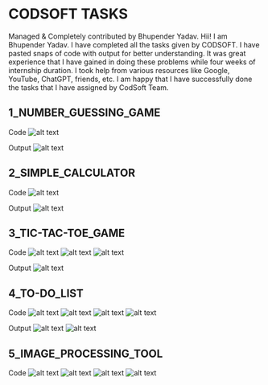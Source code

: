 # CODSOFT TASKS
Managed & Completely contributed by Bhupender Yadav.
Hii! I am Bhupender Yadav. I have completed all the tasks given by CODSOFT. I have pasted snaps of code with output for better understanding. It was great experience that I have gained in doing these problems while four weeks of internship duration. I took help from various resources like Google, YouTube, ChatGPT, friends, etc. I am happy that I have successfully done the tasks that I have assigned by CodSoft Team.

## 1_NUMBER_GUESSING_GAME
Code
![alt text](https://github.com/bhupenderyadav7424/CODSOFT/blob/main/1_NUMBER_GUESSING_GAME/Code%20Images%20with%20Output/Code.png)

Output
![alt text](https://github.com/bhupenderyadav7424/CODSOFT/blob/main/1_NUMBER_GUESSING_GAME/Code%20Images%20with%20Output/Output.png)

## 2_SIMPLE_CALCULATOR
Code
![alt text](https://github.com/bhupenderyadav7424/CODSOFT/blob/main/2_SIMPLE_CALCULATOR/Code%20Images%20with%20Output/Code.png)

Output
![alt text](https://github.com/bhupenderyadav7424/CODSOFT/blob/main/2_SIMPLE_CALCULATOR/Code%20Images%20with%20Output/Output.png)

## 3_TIC-TAC-TOE_GAME
Code
![alt text](https://github.com/bhupenderyadav7424/CODSOFT/blob/main/3_TIC-TAC-TOE_GAME/Code%20Images%20with%20Output/Code1.png)
![alt text](https://github.com/bhupenderyadav7424/CODSOFT/blob/main/3_TIC-TAC-TOE_GAME/Code%20Images%20with%20Output/Code2.png)
![alt text](https://github.com/bhupenderyadav7424/CODSOFT/blob/main/3_TIC-TAC-TOE_GAME/Code%20Images%20with%20Output/Code3.png)

Output
![alt text](https://github.com/bhupenderyadav7424/CODSOFT/blob/main/3_TIC-TAC-TOE_GAME/Code%20Images%20with%20Output/Output.png)

## 4_TO-DO_LIST
Code
![alt text](https://github.com/bhupenderyadav7424/CODSOFT/blob/main/4_TO-DO_LIST/Code%20Images%20with%20Output/Code1.png)
![alt text](https://github.com/bhupenderyadav7424/CODSOFT/blob/main/4_TO-DO_LIST/Code%20Images%20with%20Output/Code2.png)
![alt text](https://github.com/bhupenderyadav7424/CODSOFT/blob/main/4_TO-DO_LIST/Code%20Images%20with%20Output/Code3.png)
![alt text](https://github.com/bhupenderyadav7424/CODSOFT/blob/main/4_TO-DO_LIST/Code%20Images%20with%20Output/Code4.png)

Output
![alt text](https://github.com/bhupenderyadav7424/CODSOFT/blob/main/4_TO-DO_LIST/Code%20Images%20with%20Output/Output1.png)
![alt text](https://github.com/bhupenderyadav7424/CODSOFT/blob/main/4_TO-DO_LIST/Code%20Images%20with%20Output/Output2.png)

## 5_IMAGE_PROCESSING_TOOL
Code
![alt text](https://github.com/bhupenderyadav7424/CODSOFT/blob/main/5_IMAGE_PROCESSING_TOOL/Code%20Images%20with%20Output/Code1.png)
![alt text](https://github.com/bhupenderyadav7424/CODSOFT/blob/main/5_IMAGE_PROCESSING_TOOL/Code%20Images%20with%20Output/Code2.png)
![alt text](https://github.com/bhupenderyadav7424/CODSOFT/blob/main/5_IMAGE_PROCESSING_TOOL/Code%20Images%20with%20Output/Code3.png)
![alt text](https://github.com/bhupenderyadav7424/CODSOFT/blob/main/5_IMAGE_PROCESSING_TOOL/Code%20Images%20with%20Output/Code4.png)

